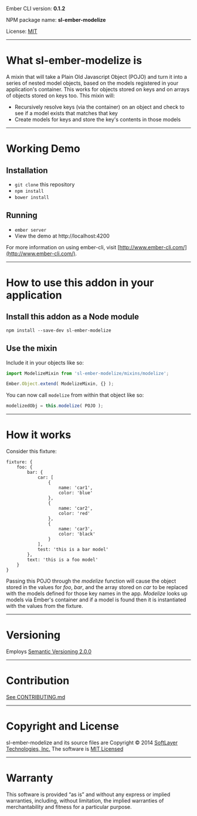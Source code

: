 Ember CLI version: **0.1.2**

NPM package name: **sl-ember-modelize**

License: [MIT](LICENSE.md)

---

# What sl-ember-modelize is

A mixin that will take a Plain Old Javascript Object (POJO) and turn it into a series of nested model objects, based on the models registered in your application's container.  This works for objects stored on keys and on arrays of objects stored on keys too.  This mixin will:

* Recursively resolve keys (via the container) on an object and check to see if a model exists that matches that key
* Create models for keys and store the key's contents in those models

---

# Working Demo

## Installation

* `git clone` this repository
* `npm install`
* `bower install`

## Running

* `ember server`
* View the demo at http://localhost:4200

For more information on using ember-cli, visit [http://www.ember-cli.com/](http://www.ember-cli.com/).

---

# How to use this addon in your application

## Install this addon as a Node module

```
npm install --save-dev sl-ember-modelize
```

## Use the mixin

Include it in your objects like so:

```javascript
import ModelizeMixin from 'sl-ember-modelize/mixins/modelize';

Ember.Object.extend( ModelizeMixin, {} );
```

You can now call `modelize` from within that object like so:

```javascript
modelizedObj = this.modelize( POJO );
```

---

# How it works

Consider this fixture:

```
fixture: {
    foo: {
        bar: {
            car: [
                {
                    name: 'car1',
                    color: 'blue'
                },
                {
                    name: 'car2',
                    color: 'red'
                },
                {
                    name: 'car3',
                    color: 'black'
                }
            ],
            test: 'this is a bar model'
        },
        text: 'this is a foo model'
    }
}
```

Passing this POJO through the *modelize* function will cause the object stored in the values for *foo*, *bar*, and
the array stored on *car* to be replaced with the models defined for those key names in the app.  *Modelize* looks up
models via Ember's container and if a model is found then it is instantiated with the values from the fixture.

---

# Versioning
Employs [Semantic Versioning 2.0.0](http://semver.org/)

---

# Contribution
[See CONTRIBUTING.md](CONTRIBUTING.md)

---

# Copyright and License
sl-ember-modelize and its source files are Copyright © 2014 [SoftLayer Technologies, Inc.](http://www.softlayer.com/) The
software is [MIT Licensed](LICENSE.md)

---

# Warranty
This software is provided “as is” and without any express or implied warranties, including, without limitation, the
implied warranties of merchantability and fitness for a particular purpose.
